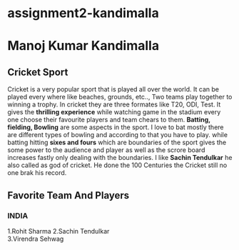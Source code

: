 # assignment2-kandimalla
# Manoj Kumar Kandimalla
## Cricket Sport
Cricket is a very popular sport that is played all over the world. It can be played every where like beaches, grounds, etc.., Two teams play together to winning a trophy. In cricket they are three formates like T20, ODI, Test. It gives the **thrilling experience** while watching game in the stadium every one choose their favourite players and team chears to them. **Batting, fielding, Bowling** are some aspects in the sport. I love to bat mostly there are different types of bowling and according to that you have to play. while batting hitting **sixes and fours** which are boundaries of the sport gives the some power to the audience and player as well as the scrore board increases fastly only dealing with the boundaries. I like **Sachin Tendulkar** he also called as god of cricket. He done the 100 Centuries the Cricket still no one brak his record.
## Favorite Team And Players
 ### INDIA
 1.Rohit Sharma
 2.Sachin Tendulkar<br>
 3.Virendra Sehwag<br>

 
